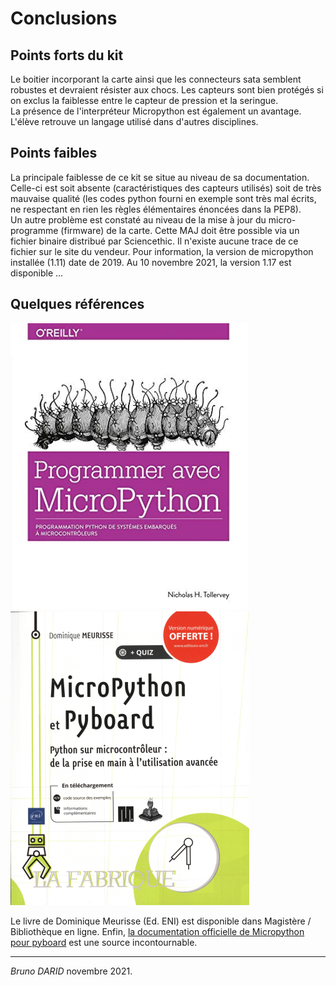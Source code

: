 Conclusions
===========

## Points forts du kit

Le boitier incorporant la carte ainsi que les connecteurs sata semblent robustes et devraient résister aux chocs. Les capteurs sont bien protégés si on exclus la faiblesse entre le capteur de pression et la seringue.  
La présence de l'interpréteur Micropython est également un avantage. L'élève retrouve un langage utilisé dans d'autres disciplines. 

## Points faibles

La principale faiblesse de ce kit se situe au niveau de sa documentation. Celle-ci est soit absente (caractéristiques des capteurs utilisés) soit de très mauvaise qualité (les codes python fourni en exemple sont très mal écrits, ne respectant en rien les règles élémentaires énoncées dans la PEP8).  
Un autre problème est constaté au niveau de la mise à jour du micro-programme (firmware) de la carte. Cette MAJ doit être possible via un fichier binaire distribué par Sciencethic. Il n'existe aucune trace de ce fichier sur le site du vendeur. Pour information, la version de micropython installée (1.11) date de 2019. Au 10 novembre 2021, la version 1.17 est disponible ...

## Quelques références

![livre1](img/livre1.png) ![livre2](img/livre2.png)

Le livre de Dominique Meurisse (Ed. ENI) est disponible dans Magistère / Bibliothèque en ligne. Enfin, [la documentation officielle de Micropython pour pyboard](https://docs.micropython.org/en/latest/) est une source incontournable.

---

*Bruno DARID* novembre 2021.
